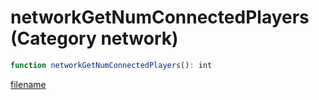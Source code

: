 # networkGetNumConnectedPlayers (Category network)

```js
function networkGetNumConnectedPlayers(): int
```

[filename](networkGetNumConnectedPlayers_m.md ':include')
